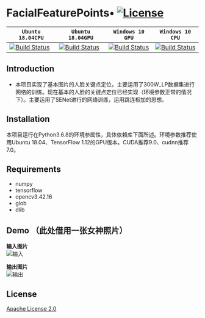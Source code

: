 # FacialFeaturePoints• [![License](http://dftech.oss-cn-hangzhou.aliyuncs.com/opendface/img/apache_2.svg)](https://opensource.org/licenses/Apache-2.0)


| **`Ubuntu 18.04CPU`** | **`Ubuntu 18.04GPU`** | **`Windows 10 GPU`** | **`Windows 10 CPU`** |
|-----------------|---------------------|------------------|-------------------|
| [![Build Status](http://dftech.oss-cn-hangzhou.aliyuncs.com/opendface/img/build_pass.svg)](http://dftech.oss-cn-hangzhou.aliyuncs.com/opendface/img/build_pass.svg) | [![Build Status](http://dftech.oss-cn-hangzhou.aliyuncs.com/opendface/img/build_pass.svg)](http://dftech.oss-cn-hangzhou.aliyuncs.com/opendface/img/build_pass.svg) | [![Build Status](http://dftech.oss-cn-hangzhou.aliyuncs.com/opendface/img/build_pass.svg)](http://dftech.oss-cn-hangzhou.aliyuncs.com/opendface/img/build_pass.svg) | [![Build Status](http://dftech.oss-cn-hangzhou.aliyuncs.com/opendface/img/build_pass.svg)](http://dftech.oss-cn-hangzhou.aliyuncs.com/opendface/img/build_pass.svg) |


## Introduction
- 本项目实现了基本图片的人脸关键点定位，主要运用了300W_LP数据集进行网络的训练。现在基本的人脸的关键点定位已经实现（环境参数正常的情况下）。主要运用了SENet进行的网络训练，运用跳连相加的思想。

## Installation

本项目运行在Python3.6.8的环境参属性，具体依赖库下面所述。环境参数推荐使用Ubuntu 18.04、TensorFlow 1.12的GPU版本。CUDA推荐9.0、cudnn推荐7.0。

## Requirements
* numpy
* tensorflow
* opencv3.42.16
* glob
* dlib



## Demo （此处借用一张女神照片）


 **输入图片**  
![输入](https://s2.ax1x.com/2019/11/03/KORsN6.jpg)  

 **输出图片**  
![输出](https://s2.ax1x.com/2019/11/03/KORRjH.jpg)  


## License

[Apache License 2.0](LICENSE)

